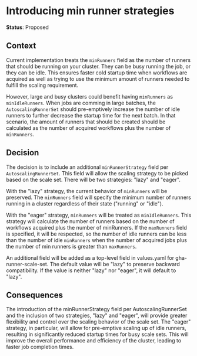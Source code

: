 # Introducing min runner strategies

**Status**: Proposed

## Context

Current implementation treats the `minRunners` field as the number of runners that should be running on your cluster. They can be busy running the job, or they can be idle. This ensures faster cold startup time when workflows are acquired as well as trying to use the minimum amount of runners needed to fulfill the scaling requirement.

However, large and busy clusters could benefit having `minRunners` as `minIdleRunners`. When jobs are comming in large batches, the `AutoscalingRunnerSet` should pre-emptively increase the number of idle runners to further decrease the startup time for the next batch. In that scenario, the amount of runners that should be created should be calculated as the number of acquired workflows plus the number of `minRunners`.

## Decision

The decision is to include an additional `minRunnerStrategy` field per `AutoscalingRunnerSet`. This field will allow the scaling strategy to be picked based on the scale set. There will be two strategies: "lazy" and "eager".

With the "lazy" strategy, the current behavior of `minRunners` will be preserved. The `minRunners` field will specify the minimum number of runners running in a cluster regardless of their state ("running" or "idle").

With the "eager" strategy, `minRunners` will be treated as `minIdleRunners`. This strategy will calculate the number of runners based on the number of workflows acquired plus the number of minRunners. If the `maxRunners` field is specified, it will be respected, so the number of idle runners can be less than the number of idle `minRunners` when the number of acquired jobs plus the number of min runners is greater than `maxRunners`.

An additional field will be added as a top-level field in values.yaml for gha-runner-scale-set. The default value will be "lazy" to preserve backward compatibility. If the value is neither "lazy" nor "eager", it will default to "lazy".

## Consequences

The introduction of the minRunnerStrategy field per AutoscalingRunnerSet and the inclusion of two strategies, "lazy" and "eager", will provide greater flexibility and control over the scaling behavior of the scale set. The "eager" strategy, in particular, will allow for pre-emptive scaling up of idle runners, resulting in significantly reduced startup times for busy scale sets. This will improve the overall performance and efficiency of the cluster, leading to faster job completion times.